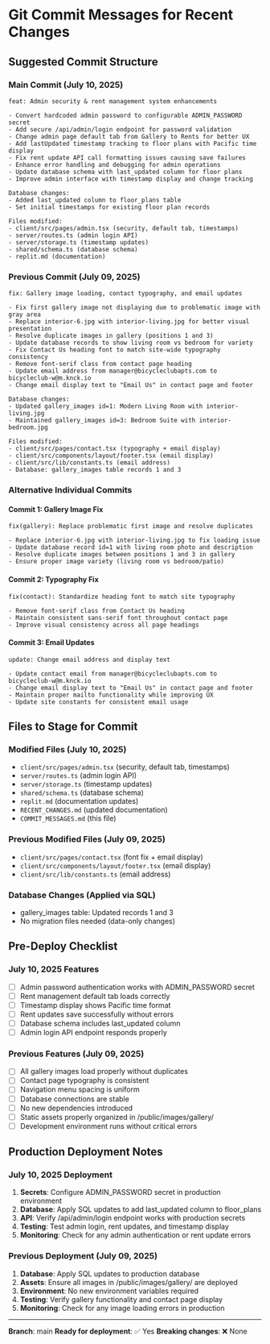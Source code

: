 # Git Commit Messages for Recent Changes

## Suggested Commit Structure

### Main Commit (July 10, 2025)
```
feat: Admin security & rent management system enhancements

- Convert hardcoded admin password to configurable ADMIN_PASSWORD secret
- Add secure /api/admin/login endpoint for password validation
- Change admin page default tab from Gallery to Rents for better UX
- Add lastUpdated timestamp tracking to floor plans with Pacific time display
- Fix rent update API call formatting issues causing save failures
- Enhance error handling and debugging for admin operations
- Update database schema with last_updated column for floor plans
- Improve admin interface with timestamp display and change tracking

Database changes:
- Added last_updated column to floor_plans table
- Set initial timestamps for existing floor plan records

Files modified:
- client/src/pages/admin.tsx (security, default tab, timestamps)
- server/routes.ts (admin login API)
- server/storage.ts (timestamp updates)
- shared/schema.ts (database schema)
- replit.md (documentation)
```

### Previous Commit (July 09, 2025)
```
fix: Gallery image loading, contact typography, and email updates

- Fix first gallery image not displaying due to problematic image with gray area
- Replace interior-6.jpg with interior-living.jpg for better visual presentation
- Resolve duplicate images in gallery (positions 1 and 3)
- Update database records to show living room vs bedroom for variety
- Fix Contact Us heading font to match site-wide typography consistency
- Remove font-serif class from contact page heading
- Update email address from manager@bicycleclubapts.com to bicycleclub-w@m.knck.io
- Change email display text to "Email Us" in contact page and footer

Database changes:
- Updated gallery_images id=1: Modern Living Room with interior-living.jpg
- Maintained gallery_images id=3: Bedroom Suite with interior-bedroom.jpg

Files modified:
- client/src/pages/contact.tsx (typography + email display)
- client/src/components/layout/footer.tsx (email display)
- client/src/lib/constants.ts (email address)
- Database: gallery_images table records 1 and 3
```

### Alternative Individual Commits

#### Commit 1: Gallery Image Fix
```
fix(gallery): Replace problematic first image and resolve duplicates

- Replace interior-6.jpg with interior-living.jpg to fix loading issue
- Update database record id=1 with living room photo and description
- Resolve duplicate images between positions 1 and 3 in gallery
- Ensure proper image variety (living room vs bedroom/patio)
```

#### Commit 2: Typography Fix
```
fix(contact): Standardize heading font to match site typography

- Remove font-serif class from Contact Us heading
- Maintain consistent sans-serif font throughout contact page
- Improve visual consistency across all page headings
```

#### Commit 3: Email Updates
```
update: Change email address and display text

- Update contact email from manager@bicycleclubapts.com to bicycleclub-w@m.knck.io
- Change email display text to "Email Us" in contact page and footer
- Maintain proper mailto functionality while improving UX
- Update site constants for consistent email usage
```

## Files to Stage for Commit

### Modified Files (July 10, 2025)
- `client/src/pages/admin.tsx` (security, default tab, timestamps)
- `server/routes.ts` (admin login API)
- `server/storage.ts` (timestamp updates)
- `shared/schema.ts` (database schema)
- `replit.md` (documentation updates)
- `RECENT_CHANGES.md` (updated documentation)
- `COMMIT_MESSAGES.md` (this file)

### Previous Modified Files (July 09, 2025)
- `client/src/pages/contact.tsx` (font fix + email display)
- `client/src/components/layout/footer.tsx` (email display)
- `client/src/lib/constants.ts` (email address)

### Database Changes (Applied via SQL)
- gallery_images table: Updated records 1 and 3
- No migration files needed (data-only changes)

## Pre-Deploy Checklist

### July 10, 2025 Features
- [ ] Admin password authentication works with ADMIN_PASSWORD secret
- [ ] Rent management default tab loads correctly
- [ ] Timestamp display shows Pacific time format
- [ ] Rent updates save successfully without errors
- [ ] Database schema includes last_updated column
- [ ] Admin login API endpoint responds properly

### Previous Features (July 09, 2025)
- [ ] All gallery images load properly without duplicates
- [ ] Contact page typography is consistent
- [ ] Navigation menu spacing is uniform
- [ ] Database connections are stable
- [ ] No new dependencies introduced
- [ ] Static assets properly organized in /public/images/gallery/
- [ ] Development environment runs without critical errors

## Production Deployment Notes

### July 10, 2025 Deployment
1. **Secrets**: Configure ADMIN_PASSWORD secret in production environment
2. **Database**: Apply SQL updates to add last_updated column to floor_plans
3. **API**: Verify /api/admin/login endpoint works with production secrets
4. **Testing**: Test admin login, rent updates, and timestamp display
5. **Monitoring**: Check for any admin authentication or rent update errors

### Previous Deployment (July 09, 2025)
1. **Database**: Apply SQL updates to production database
2. **Assets**: Ensure all images in /public/images/gallery/ are deployed
3. **Environment**: No new environment variables required
4. **Testing**: Verify gallery functionality and contact page display
5. **Monitoring**: Check for any image loading errors in production

---
**Branch**: main
**Ready for deployment**: ✅ Yes
**Breaking changes**: ❌ None
